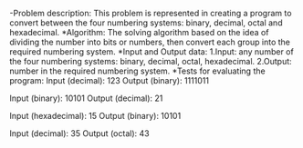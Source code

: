 -Problem description:
This problem is represented in creating a program to convert between the four numbering systems: binary, decimal, octal and hexadecimal.
*Algorithm:
The solving algorithm based on the idea of dividing the number into bits or numbers, then convert each group into the required numbering system.
*Input and Output data:
1.Input: any number of the four numbering systems: binary, decimal, octal, hexadecimal.
2.Output: number in the required numbering system.
*Tests for evaluating the program:
Input (decimal): 123
Output (binary): 1111011

Input (binary): 10101
Output (decimal): 21

Input (hexadecimal): 15
Output (binary): 10101

Input (decimal): 35
Output (octal): 43
